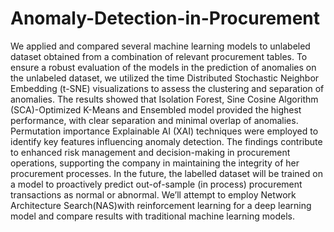 # Anomaly-Detection-in-Procurement
We applied and compared several machine learning models to unlabeled dataset obtained from a combination of relevant procurement tables. To ensure a robust evaluation of the models in the prediction of anomalies on the unlabeled dataset, we utilized the time Distributed Stochastic Neighbor Embedding (t-SNE) visualizations to assess the clustering and separation of anomalies. The results showed that Isolation Forest, Sine Cosine Algorithm (SCA)-Optimized K-Means and Ensembled model provided the highest performance, with clear separation and minimal overlap of anomalies. Permutation importance Explainable AI (XAI) techniques were employed to identify key features influencing anomaly detection. The findings contribute to enhanced risk management and decision-making in procurement operations, supporting the company in maintaining the integrity of her procurement processes. In the future, the labelled dataset will be trained on a model to proactively predict out-of-sample (in process) procurement transactions as normal or abnormal. We’ll attempt to employ Network Architecture Search(NAS)with reinforcement learning  for a deep learning model and compare results with traditional machine learning models.
